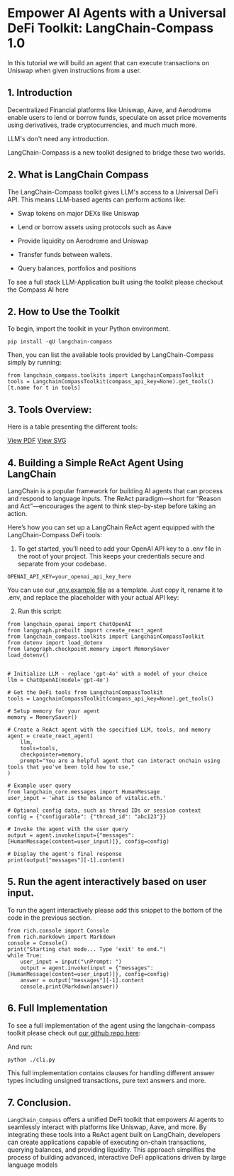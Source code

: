 # Empower AI Agents with a Universal DeFi Toolkit: LangChain-Compass 1.0

In this tutorial we will build an agent that can execute transactions on Uniswap when given instructions from a user.

## 1. Introduction

Decentralized Financial platforms like Uniswap, Aave, and Aerodrome enable users to lend or borrow funds, speculate on asset price movements using derivatives, trade cryptocurrencies, and much much more.

LLM's don't need any introduction.

LangChain-Compass is a new toolkit designed to bridge these two worlds.

## 2. What is LangChain Compass

The LangChain-Compass toolkit gives LLM's access to a Universal DeFi API. This means LLM-based agents can perform actions like:

- Swap tokens on major DEXs like Uniswap

- Lend or borrow assets using protocols such as Aave

- Provide liquidity on Aerodrome and Uniswap

- Transfer funds between wallets.

- Query balances, portfolios and positions

To see a full stack LLM-Application built using the toolkit please checkout the Compass AI here

## 2. How to Use the Toolkit

To begin, import the toolkit in your Python environment.

```
pip install -qU langchain-compass
```


Then, you can list the available tools provided by LangChain-Compass simply by running:

```
from langchain_compass.toolkits import LangchainCompassToolkit
tools = LangchainCompassToolkit(compass_api_key=None).get_tools()
[t.name for t in tools]
```

## 3. Tools Overview:

Here is a table presenting the different tools:

[View PDF](./tool_table.pdf)
[View SVG](./tool_table.svg)

## 4. Building a Simple ReAct Agent Using LangChain

LangChain is a popular framework for building AI agents that can process and respond to language inputs. The ReAct paradigm—short for “Reason and Act”—encourages the agent to think step-by-step before taking an action. 

Here’s how you can set up a LangChain ReAct agent equipped with the LangChain-Compass DeFi tools:

1. To get started, you’ll need to add your OpenAI API key to a .env file in the root of your project. This keeps your credentials secure and separate from your codebase.

```
OPENAI_API_KEY=your_openai_api_key_here
```

You can use our [.env.example file](https://github.com/CompassLabs/langchain_compass_introduction/.env.example) as a template. Just copy it, rename it to .env, and replace the placeholder with your actual API key:

2. Run this script:
```
from langchain_openai import ChatOpenAI
from langgraph.prebuilt import create_react_agent
from langchain_compass.toolkits import LangchainCompassToolkit
from dotenv import load_dotenv
from langgraph.checkpoint.memory import MemorySaver
load_dotenv()


# Initialize LLM - replace 'gpt-4o' with a model of your choice
llm = ChatOpenAI(model='gpt-4o')

# Get the DeFi tools from LangchainCompassToolkit
tools = LangchainCompassToolkit(compass_api_key=None).get_tools()

# Setup memory for your agent
memory = MemorySaver()

# Create a ReAct agent with the specified LLM, tools, and memory
agent = create_react_agent(
    llm,
    tools=tools,
    checkpointer=memory,
    prompt="You are a helpful agent that can interact onchain using tools that you've been told how to use."
)

# Example user query
from langchain_core.messages import HumanMessage
user_input = 'what is the balance of vitalic.eth.'

# Optional config data, such as thread IDs or session context
config = {"configurable": {"thread_id": "abc123"}}

# Invoke the agent with the user query
output = agent.invoke(input={"messages": [HumanMessage(content=user_input)]}, config=config)

# Display the agent's final response
print(output["messages"][-1].content)
```


## 5. Run the agent interactively based on user input.

To run the agent interactively please add this snippet to the bottom of the code in the previous section.

```
from rich.console import Console
from rich.markdown import Markdown
console = Console()
print("Starting chat mode... Type 'exit' to end.")
while True:
    user_input = input("\nPrompt: ")
    output = agent.invoke(input = {"messages": [HumanMessage(content=user_input)]}, config=config)
    answer = output["messages"][-1].content
    console.print(Markdown(answer))
```

## 6. Full Implementation

To see a full implementation of the agent using the langchain-compass toolkit please check out [our github repo here](https://github.com/CompassLabs/langchain_compass_introduction/):

And run:

```python ./cli.py```

This full implementation contains clauses for handling different answer types including unsigned transactions, pure text answers and more.

## 7. Conclusion.

`LangChain_Compass` offers a unified DeFi toolkit that empowers AI agents to seamlessly interact with platforms like Uniswap, Aave, and more. By integrating these tools into a ReAct agent built on LangChain, developers can create applications capable of executing on-chain transactions, querying balances, and providing liquidity. This approach simplifies the process of building advanced, interactive DeFi applications driven by large language models